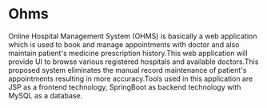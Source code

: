 # Ohms
Online Hospital Management System (OHMS) is basically a web application which is used to book and manage appointments with doctor and also maintain patient's medicine prescription history.This web application will provide UI to browse various registered hospitals and available doctors.This proposed system eliminates the manual record maintenance of patient's appointments resulting in more accuracy.Tools used in this application are JSP as a frontend technology, SpringBoot as backend technology with MySQL as a database.
